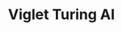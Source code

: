 ---
layout: solution
title: Viglet Turing AI
status: stable
order: 4
identifier: turing
permalink: /turing/
get-started: https://docs.viglet.com/turing/
github: https://github.com/openturing/turing
github-org: openturing
release: 0.3.4
main-color: royalblue
logo-acronym: Tu
logo-section: AI
short-name: Turing AI
full-name: Viglet Turing AI
description: Semantic Navigation, Chatbot using Search Engine and Many NLP Vendors.
github-ci-url: https://github.com/openturing/turing/actions/workflows/build.yml
twitter-url: https://twitter.com/VigletTuring
download-message: Download Turing AI and add more value to your content.
download-size: 382 MB
download-url: https://github.com/openturing/turing/releases/download/v0.3.4/viglet-turing.jar
run-jar: viglet-turing.jar
run-port: 2700
social-image: https://avatars.githubusercontent.com/u/44909290?s=280&amp;v=4
facebook-url: https://www.facebook.com/viglet
file-type: .jar
youtube-channel: https://www.youtube.com/channel/UCMOUMnOecpTV05LpLytawuw
categories: ["website", "ai", "opentext"]
---
